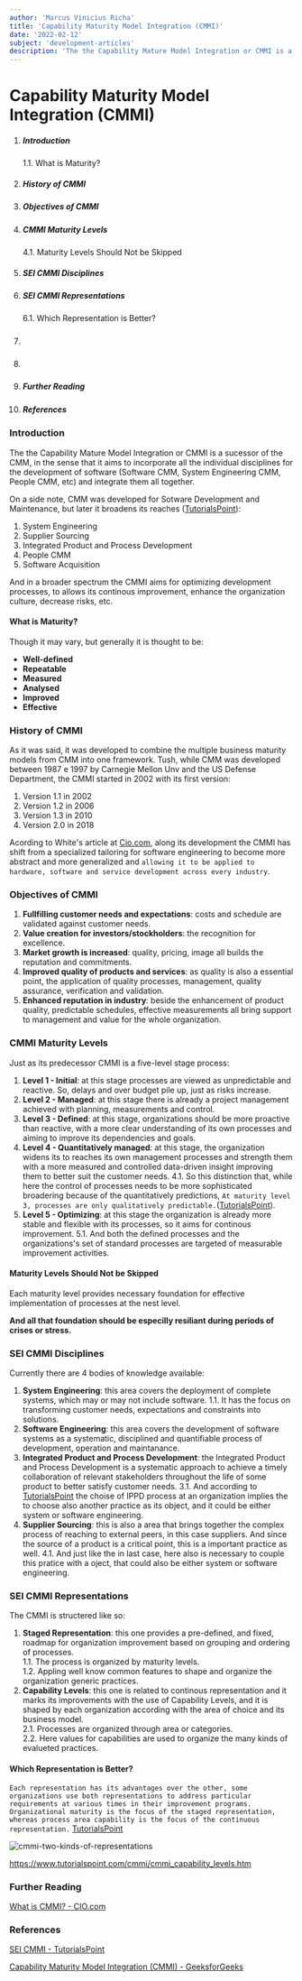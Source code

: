 ```yaml
---
author: 'Marcus Vinicius Richa'
title: 'Capability Maturity Model Integration (CMMI)'
date: '2022-02-12'
subject: 'development-articles'
description: 'The the Capability Mature Model Integration or CMMI is a sucessor of the CMM, in the sense that it aims to incorporate all the individual disciplines for the development of software and integrate them all together. In a broader spectrum it aims for optimizing development processes, to allows its continous improvement, enhance the organization culture, decrease risks, etc.'
---
```


# Capability Maturity Model Integration (CMMI)

1. ##### Introduction
	1.1. What is Maturity? 
2. ##### History of CMMI
3. ##### Objectives of CMMI 
4. ##### CMMI Maturity Levels
	4.1. Maturity Levels Should Not be Skipped
5. ##### SEI CMMI Disciplines
6. ##### SEI CMMI Representations
	6.1. Which Representation is Better?
7. ##### 
8. ##### 
9. ##### Further Reading
10. ##### References

### Introduction

The the Capability Mature Model Integration or CMMI is a sucessor of the CMM, in the sense that it aims to incorporate all the individual disciplines for the development of software (Software CMM, System Engineering CMM, People CMM, etc) and integrate them all together.

On a side note, CMM was developed for Sotware Development and Maintenance, but later it broadens its reaches ([TutorialsPoint](https://www.tutorialspoint.com/cmmi/cmmi_overview.htm)):

1. System Engineering
2. Supplier Sourcing
3. Integrated Product and Process Development
4. People CMM
5. Software Acquisition

And in a broader spectrum the CMMI aims for optimizing development processes, to allows its continous improvement, enhance the organization culture, decrease risks, etc.

#### What is Maturity? 

Though it may vary, but generally it is thought to be:

- **Well-defined**
- **Repeatable**
- **Measured**
- **Analysed**
- **Improved**
- **Effective**


### History of CMMI

As it was said, it was developed to combine the multiple business maturity models from CMM into one framework. Tush, while CMM was developed between 1987 e 1997 by Carnegie Mellon Unv and the US Defense Department, the CMMI started in 2002 with its first version:

1. Version 1.1 in 2002
2. Version 1.2 in 2006
3. Version 1.3 in 2010
4. Version 2.0 in 2018

Acording to White's article at [Cio.com](https://www.cio.com/article/274530/process-improvement-capability-maturity-model-integration-cmmi-definition-and-solutions.html), along its development the CMMI has shift from a specialized tailoring for software engineering to become more abstract and more generalized and `allowing it to be applied to hardware, software and service development across every industry`.

### Objectives of CMMI

1. **Fullfilling customer needs and expectations**: costs and schedule are validated against customer needs.
2. **Value creation for investors/stockholders**: the recognition for excellence.
3. **Market growth is increased**: quality, pricing, image all builds the reputation and commitments.
4. **Improved quality of products and services**: as quality is also a essential point, the application of quality processes, management, quality assurance, verification and validation.
5. **Enhanced reputation in industry**: beside the enhancement of product quality, predictable schedules, effective measurements all bring support to management and value for the whole organization.

### CMMI Maturity Levels

Just as its predecessor CMMI is a five-level stage process:

1. **Level 1 - Initial**: at this stage processes are viewed as unpredictable and reactive. So, delays and over budget pile up, just as risks increase.
2. **Level 2 - Managed**: at this stage there is already a project management achieved with planning, measurements and control.
3. **Level 3 - Defined**: at this stage, organizations should be more proactive than reactive, with a more clear understanding of its own processes and aiming to improve its dependencies and goals.
4. **Level 4 - Quantitatively managed**: at this stage, the organization widens its to reaches its own management processes and strength them with a more measured and controlled data-driven insight improving them to better suit the customer needs.
	4.1. So this distinction that, while here the control of processes needs to be more sophisticated broadering because of the quantitatively predictions, `At maturity level 3, processes are only qualitatively predictable.`([TutorialsPoint](https://www.tutorialspoint.com/cmmi/cmmi_maturity_levels.htm)). 
5. **Level 5 - Optimizing**: at this stage the organization is already more stable and flexible with its processes, so it aims for continous improvement.
	5.1. And both the defined processes and the organizations's set of standard processes are targeted of measurable improvement activities.

#### Maturity Levels Should Not be Skipped

Each maturity level provides necessary foundation for effective implementation of processes at the nest level.

**And all that foundation should be especilly resiliant during periods of crises or stress.**


### SEI CMMI Disciplines

Currently there are 4 bodies of knowledge available:

1. **System Engineering**: this area covers the deployment of complete systems, which may or may not include software. 
	1.1. It has the focus on transforming customer needs, expectations and constraints into solutions.
2. **Software Engineering**: this area covers the development of software systems as a systematic, disciplined and quantifiable process of development, operation and maintanance.
3. **Integrated Product and Process Development**: the Integrated Product and Process Development is a systematic approach to achieve a timely collaboration of relevant stakeholders throughout the life of some product to better satisfy customer needs.
	3.1. And according to [TutorialsPoint](https://www.tutorialspoint.com/cmmi/cmmi_models.htm) the choise of IPPD process at an organization implies the to choose also another practice as its object, and it could be either system or software engineering.
4. **Supplier Sourcing**: this is also a area that brings together the complex process of reaching to external peers, in this case suppliers. And since the source of a product is a critical point, this is a important practice as well.
	4.1. And just like the in last case, here also is necessary to couple this pratice with a oject, that could also be either system or software engineering. 

### SEI CMMI Representations

The CMMI is structered like so:

1. **Staged Representation**: this one provides a pre-defined, and fixed, roadmap for organization improvement based on grouping and ordering of processes.       
	1.1. The process is organized by maturity levels.      
	1.2. Appling well know common features to shape and organize the organization generic practices.       
2. **Capability Levels**: this one is related to continous representation and it marks its improvements with the use of Capability Levels, and it is shaped by each organization according with the area of choice and its business model.  
	2.1. Processes are organized through area or categories.     
	2.2. Here values for capabilities are used to organize the many kinds of evalueted practices.   
	
#### Which Representation is Better?

`Each representation has its advantages over the other, some organizations use both representations to address particular requirements at various times in their improvement programs. Organizational maturity is the focus of the staged representation, whereas process area capability is the focus of the continuous representation.`
[TutorialsPoint](https://www.tutorialspoint.com/cmmi/cmmi_representations.htm)


![cmmi-two-kinds-of-representations](/images/articles/development/cmmi-two-kinds-of-representations.png)














https://www.tutorialspoint.com/cmmi/cmmi_capability_levels.htm


### Further Reading

[What is CMMI? - CIO.com](https://www.cio.com/article/274530/process-improvement-capability-maturity-model-integration-cmmi-definition-and-solutions.html)

### References

[SEI CMMI - TutorialsPoint](https://www.tutorialspoint.com/cmmi/index.htm)

[Capability Maturity Model Integration (CMMI) - GeeksforGeeks](https://www.geeksforgeeks.org/capability-maturity-model-integration-cmmi/)

